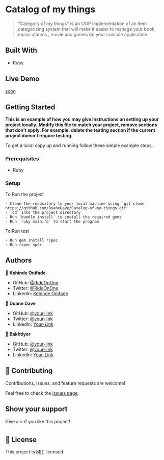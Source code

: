  # Catalog of my things

> "Category of my things" is an OOP implementation of an item categorizing system that will make it easier to manage your book, music albums , movie and games on your console application.

## Built With

- Ruby

## Live Demo

[soon](https://#)

## Getting Started

**This is an example of how you may give instructions on setting up your project locally.**
**Modify this file to match your project, remove sections that don't apply. For example: delete the testing section if the current project doesn't require testing.**

To get a local copy up and running follow these simple example steps.

### Prerequisites

- Ruby

### Setup

To Run the project
```
- Clone the repository to your local machine using `git clone https://github.com/DuaneDave/Catalog-of-my-things.git`
- `cd` into the project directory
- Run `bundle install` to install the required gems
- Run `ruby main.rb` to start the program
```

To Run test
 ```
- Run gem install rspec
- Run rspec spec
 ```

## Authors

👤 **Kehinde Onifade**

- GitHub: [@RideOnOne](https://github.com/kendoriddy)
- Twitter: [@RideOnOne](https://twitter.com/RideOnOne09)
- LinkedIn: [Kehinde Onifade](https://linkedin.com/in/kehindeonifade)


👤 **Duane Dave**

- GitHub: [@your-link](https://github.com/your-link)
- Twitter: [@your-link](https://twitter.com/your-link)
- LinkedIn: [Your-Link](https://linkedin.com/in/your-link)

👤 **Bakhtiyor**

- GitHub: [@your-link](https://github.com/your-link)
- Twitter: [@your-link](https://twitter.com/your-link)
- LinkedIn: [Your-Link](https://www.linkedin.com/in/Your-Link/)



## 🤝 Contributing

Contributions, issues, and feature requests are welcome!

Feel free to check the [issues page](../../issues/).

## Show your support

Give a ⭐️ if you like this project!

## 📝 License

This project is [MIT](./LICENSE) licensed.
